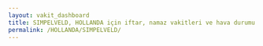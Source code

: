 ```yaml
---
layout: vakit_dashboard
title: SIMPELVELD, HOLLANDA için iftar, namaz vakitleri ve hava durumu - ilçe/eyalet seç
permalink: /HOLLANDA/SIMPELVELD/
---
```


<script type="text/javascript">
  var GLOBAL_COUNTRY = 'HOLLANDA';
  var GLOBAL_CITY = 'SIMPELVELD';
  var GLOBAL_STATE = '';
  var lat = 72;
  var lon = 21;
</script>
